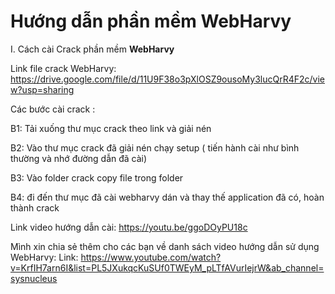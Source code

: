 # Hướng dẫn phần mềm WebHarvy

I. Cách cài Crack phần mềm **WebHarvy**

Link file crack WebHarvy: https://drive.google.com/file/d/11U9F38o3pXlOSZ9ousoMy3lucQrR4F2c/view?usp=sharing

Các bước cài crack :

B1: Tải xuống thư mục crack theo link và giải nén

B2: Vào thư mục crack đã giải nén chạy setup ( tiến hành cài như bình thường và nhớ đường dẫn đã cài)

B3: Vào folder crack copy file trong folder 

B4: đi đến thư mục đã cài webharvy dán và thay thế application đã có, hoàn thành crack

Link video hướng dẫn cài: https://youtu.be/ggoDOyPU18c
 
 Mình xin chia sẻ thêm cho các bạn về danh sách video hướng dẫn sử dụng WebHarvy:
 Link: https://www.youtube.com/watch?v=KrfIH7arn6I&list=PL5JXukqcKuSUf0TWEyM_pLTfAVurIejrW&ab_channel=sysnucleus

